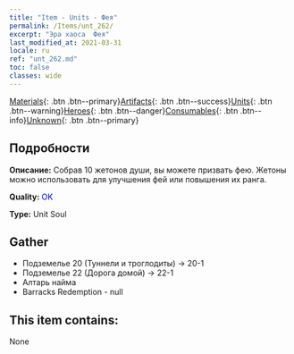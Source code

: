 ```yaml
---
title: "Item - Units - Фея"
permalink: /Items/unt_262/
excerpt: "Эра хаоса  Фея"
last_modified_at: 2021-03-31
locale: ru
ref: "unt_262.md"
toc: false
classes: wide
---
```

 [Materials](/ru/Items/){: .btn .btn--primary}[Artifacts](/ru/Items/Artifacts/){: .btn .btn--success}[Units](/ru/Items/Units/){: .btn .btn--warning}[Heroes](/ru/Items/Heroes/){: .btn .btn--danger}[Consumables](/ru/Items/Consumables/){: .btn .btn--info}[Unknown](/ru/Items/Unknown/){: .btn .btn--primary}

## Подробности
 **Описание:** Собрав 10 жетонов души, вы можете призвать фею. Жетоны можно использовать для улучшения фей или повышения их ранга.

 **Quality:** <span style="color: #0000CD">OK</span>

 **Type:** Unit Soul

## Gather

*    Подземелье 20 (Туннели и троглодиты) -> 20-1 
*    Подземелье 22 (Дорога домой) -> 22-1 
*    Алтарь найма 
*    Barracks Redemption - null 

## This item contains:

  None

